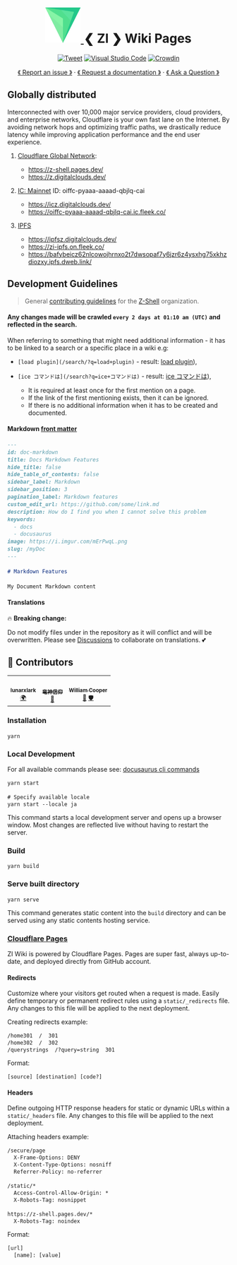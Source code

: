 <h1 align="center">
  <a href="https://github.com/z-shell/zi">
    <img src="https://github.com/z-shell/zi/raw/main/docs/images/logo.svg" alt="Logo" width="80" height="80">
  </a>
❮ ZI ❯ Wiki Pages
</h1><div align="center">

[![Tweet][twitter-badge]][twitter-link] [![Visual Studio Code](https://img.shields.io/badge/--007ACC?logo=visual%20studio%20code&logoColor=ffffff)](https://open.vscode.dev/z-shell/z-shell.pages.dev) [![Crowdin](https://badges.crowdin.net/z-shell-zi/localized.svg)](https://crowdin.com/project/z-shell-zi)

<a href="https://github.com/z-shell/zi/issues/new?assignees=&labels=bug+%F0%9F%90%9E&template=01_bug_report.yml&title=bug%3A+">《 Report an issue 》</a> · <a href="https://github.com/z-shell/z-shell.pages.dev/issues/new?assignees=&labels=documentation+%F0%9F%92%A1&template=01_request_documentation.yml&title=feat%3A+">《 Request a documentation 》</a> · <a href="https://github.com/z-shell/zi/discussions">《 Ask a Question 》</a>

</div>

## Globally distributed

Interconnected with over 10,000 major service providers, cloud providers, and enterprise networks, Cloudflare is your own fast lane on the Internet. By avoiding network hops and optimizing traffic paths, we drastically reduce latency while improving application performance and the end user experience.

1. [Cloudflare Global Network](https://www.cloudflare.com/en-gb/network/):

   - https://z-shell.pages.dev/
   - https://z.digitalclouds.dev/

2. [IC: Mainnet](https://dfinity.org/) ID: oiffc-pyaaa-aaaad-qbjlq-cai

   - https://icz.digitalclouds.dev/
   - https://oiffc-pyaaa-aaaad-qbjlq-cai.ic.fleek.co/

3. [IPFS](https://ipfs.io)
   - https://ipfsz.digitalclouds.dev/
   - https://zi-ipfs.on.fleek.co/
   - https://bafybeicz62nlcowojhrnxo2t7dwsopaf7y6jzr6z4ysxhg75xkhzdiozxy.ipfs.dweb.link/

## Development Guidelines

> General [contributing guidelines](https://github.com/z-shell/zi/blob/main/docs/CONTRIBUTING.md) for the [Z-Shell](https://github.com/z-shell) organization.

#### Any changes made will be crawled `every 2 days at 01:10 am (UTC)` and reflected in the search.

When referring to something that might need additional information - it has to be linked to a search or a specific place in a wiki e.g:

- `[load plugin](/search/?q=load+plugin)` - result: [load plugin](https://z-shell.pages.dev/search/?q=load+plugin)),
- `[ice コマンドは](/search?q=ice+コマンドは)` - result: [ice コマンドは](https://z-shell.pages.dev/ja/search?q=ice+%E3%82%B3%E3%83%9E%E3%83%B3%E3%83%89%E3%81%AF)),

  - It is required at least once for the first mention on a page.
  - If the link of the first mentioning exists, then it can be ignored.
  - If there is no additional information when it has to be created and documented.

#### Markdown [front matter](https://docusaurus.io/docs/api/plugins/@docusaurus/plugin-content-docs#markdown-front-matter)

```md
---
id: doc-markdown
title: Docs Markdown Features
hide_title: false
hide_table_of_contents: false
sidebar_label: Markdown
sidebar_position: 3
pagination_label: Markdown features
custom_edit_url: https://github.com/some/link.md
description: How do I find you when I cannot solve this problem
keywords:
  - docs
  - docusaurus
image: https://i.imgur.com/mErPwqL.png
slug: /myDoc
---

# Markdown Features

My Document Markdown content
```

#### Translations

🔥 **Breaking change:**

Do not modify files under in the repository as it will conflict and will be overwritten. Please see [Discussions](https://github.com/z-shell/zw/discussions/73) to collaborate on translations. 💕

## 🥇 Contributors

<!-- ALL-CONTRIBUTORS-LIST:START - Do not remove or modify this section -->
<!-- prettier-ignore-start -->
<!-- markdownlint-disable -->
<table>
  <tr>
    <td align="center"><a href="https://github.com/lunarxlark"><img src="https://avatars.githubusercontent.com/u/18758150?v=4?s=80" width="80px;" alt=""/><br /><sub><b>lunarxlark</b></sub></a><br /><a href="#translation-lunarxlark" title="Translation">🌍</a></td>
    <td align="center"><a href="https://github.com/the-ryujin"><img src="https://avatars.githubusercontent.com/u/98503588?v=4?s=80" width="80px;" alt=""/><br /><sub><b>竜神信仰</b></sub></a><br /><a href="#maintenance-the-ryujin" title="Maintenance">🚧</a></td>
    <td align="center"><a href="https://github.com/wicoop"><img src="https://avatars.githubusercontent.com/u/60315017?v=4?s=80" width="80px;" alt=""/><br /><sub><b>William Cooper</b></sub></a><br /><a href="#maintenance-wicoop" title="Maintenance">🚧</a> <a href="#security-wicoop" title="Security">🛡️</a></td>
  </tr>
</table>

<!-- markdownlint-restore -->
<!-- prettier-ignore-end -->

<!-- ALL-CONTRIBUTORS-LIST:END -->

### Installation

```shell
yarn
```

### Local Development

For all available commands please see: [docusaurus cli commands](https://docusaurus.io/docs/cli#docusaurus-cli-commands)

```shell
yarn start

# Specify available locale
yarn start --locale ja
```

This command starts a local development server and opens up a browser window. Most changes are reflected live without having to restart the server.

### Build

```shell
yarn build
```

### Serve built directory

```shell
yarn serve
```

This command generates static content into the `build` directory and can be served using any static contents hosting service.

### [Cloudflare Pages](https://developers.cloudflare.com/pages/)

ZI Wiki is powered by Cloudflare Pages. Pages are super fast, always up-to-date, and deployed directly from GitHub account.

#### Redirects

Customize where your visitors get routed when a request is made. Easily define temporary or permanent redirect rules using a `static/_redirects` file. Any changes to this file will be applied to the next deployment.

Creating redirects example:

```
/home301  /  301
/home302  /  302
/querystrings  /?query=string  301
```

Format:

```
[source] [destination] [code?]
```

#### Headers

Define outgoing HTTP response headers for static or dynamic URLs within a `static/_headers` file. Any changes to this file will be applied to the next deployment.

Attaching headers example:

```
/secure/page
  X-Frame-Options: DENY
  X-Content-Type-Options: nosniff
  Referrer-Policy: no-referrer

/static/*
  Access-Control-Allow-Origin: *
  X-Robots-Tag: nosnippet

https://z-shell.pages.dev/*
  X-Robots-Tag: noindex
```

Format:

```
[url]
  [name]: [value]
```

[twitter-badge]: https://badgen.net/badge/icon/twitter?icon=twitter&label
[twitter-acc]: https://twitter.com/zshell_zi
[twitter-link]: https://twitter.com/intent/tweet?text=A%20Swiss%20Army%20Knife%20for%20Zsh%20-%20Unix%20shell%20%20@zshell_zi&url=https://github.com/z-shell/zi&hashtags=zsh,zi,zshell
